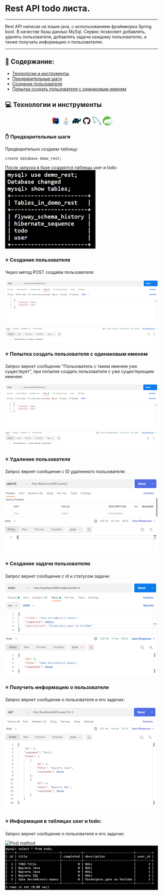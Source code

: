 # Rest API todo листа.
***
Rest API написан на языке java, с использованием фрэймворка Spring boot. В качестве базы данных MySql. Сервис позволяет добавлять, удалять пользователя, добавлять задачи каждому пользователю, а также получать информацию о пользователях.
***

## :floppy_disk: Содержание:

- <a href="#computer-технологии-и-инструменты">Технологии и инструменты</a>
- <a href="#hand-предварительные-шаги">Предварительные шаги</a>
- <a href="#star-cоздание-пользователя">Создание пользователя</a>
- <a href="#star-попытка-создать-пользователя-с-одинаковым-именем">Попытка создать пользователя с одинаковым именем</a>


## :computer: Технологии и инструменты
<p align="center">
<img width="6%" title="IntelliJ IDEA" src="images/logo/Intelij_IDEA.svg">
<img width="6%" title="Java" src="images/logo/Java.svg">
<img width="6%" title="Gradle" src="images/logo/Gradle.svg">
<img width="6%" title="GitHub" src="images/logo/GitHub.svg">
<img width="6%" title="MySql" src="images/logo/mysql.svg">
<img width="6%" title="Spring Boot" src="images/logo/springio-icon.svg">
</p>

### :hand: Предварительные шаги
Предварительно создаем таблицу:
```
create database demo_rest;
```
После запуска в базе создаются таблицы user и todo: <img title="Post method" src="images/screenshots/db.png">

### :star: Создание пользователя
Через метод POST создаём пользователя:
<p align="center">
    <img title="Post method" src="images/screenshots/postOk.png">
</p>

### :star: Попытка создать пользователя с одинаковым именем
Запрос вернет сообщение "Пользователь с таким именем уже существует", при попытке создать пользователя с уже существующем именем:
<p align="center">
    <img title="Post method" src="images/screenshots/postSec.png">
</p>

### :star: Удаление пользователя
Запрос вернет сообщение с ID удаленного пользователя:
<p align="center">
    <img title="Post method" src="images/screenshots/delete.png">
</p>

### :star: Создание задачи пользователю
Запрос вернет сообщение с id и статусом задачи:
<p align="center">
    <img title="Post method" src="images/screenshots/postToDo.png">
</p>

### :star: Получить информацию о пользователе
Запрос вернет сообщение о пользователе и его задачах:
<p align="center">
    <img title="Post method" src="images/screenshots/getUser.png">
</p>

### :star: Информация в таблицах user и todo:
Запрос вернет сообщение о пользователе и его задачах:
<p>
    <img title="Post method" src="images/screenshots/dbtUsers.png">
    <img title="Post method" src="images/screenshots/dbToDo.png">
</p>